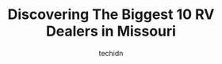 ---
layout: ampstory
image: https://i0.wp.com/paketmu.com/wp-content/uploads/2023/06/legacy-rv-bonne-terre-0-in-missouri-1686367510.jpeg?resize=640,853
author: techidn
featured: false
description: Explore the diverse RV Dealer scene in Missouri, home to an incredible selection of 10 establishments catering to every taste. Whether youre in search of iconic favorites or undiscovered tr
title: Discovering The Biggest 10 RV Dealers in Missouri
cover:
   title: Discovering The Biggest 10 RV Dealers in Missouri
   subtitle: RICKPATE
   background: https://paketmu.com/wp-content/uploads/2023/06/legacy-rv-bonne-terre-0-in-missouri-1686367510.jpeg

pages: 
 - layout: thirds
   top: <h1>#1 Camping World</h1>
   bottom: "<p>Our search for a travel trailer led us in many different directions, including both physical and online and we kept coming back to Camping World. They had such great inve</p>"
   background: https://paketmu.com/wp-content/uploads/2023/06/legacy-rv-bonne-terre-1-in-missouri-1686367511.jpeg
   backgroundblur: true
 - layout: thirds
   top: <h1>#2 Camping World</h1>
   bottom: "<p>What was only supposed to be a window shopping trip to Camping World of Springfield turned into us purchasing a camper the same day.  As far as buying something of this</p>"
   background: https://paketmu.com/wp-content/uploads/2023/06/legacy-rv-bonne-terre-2-in-missouri-1686367512.jpeg
   cta:
      link: https://paketmu.com/discovering-the-biggest-10-rv-dealers-in-missouri/
      text: Discovering The Biggest 10 RV Dealers in Missouri
 - layout: thirds
   top: <h1>#3 Camping World</h1>
   bottom: "<p>Our experience with Camping World was surprisingly positive.  I went in with the expectation that this is a big corporate business that would bully us into a purchase and</p>"
   background: https://paketmu.com/wp-content/uploads/2023/06/legacy-rv-bonne-terre-3-in-missouri-1686367513.jpeg
   cta:
      link: https://paketmu.com/discovering-the-biggest-10-rv-dealers-in-missouri/
      text: Discovering The Biggest 10 RV Dealers in Missouri
 - layout: thirds
   top: <h1>#4 Byerly RV</h1>
   bottom: "<p>295 E 5th St, Eureka, MO 63025, United States</p>"
   background: https://images.unsplash.com/photo-1510906594845-bc082582c8cc?ixlib=rb-4.0.3&ixid=MnwxMjA3fDB8MHxwaG90by1wYWdlfHx8fGVufDB8fHx8&auto=format&fit=crop&w=640&h=853&q=80
   cta:
      link: https://paketmu.com/discovering-the-biggest-10-rv-dealers-in-missouri/
      text: Discovering The Biggest 10 RV Dealers in Missouri
 - layout: thirds
   top: <h1>#5 Midwest RV Center</h1>
   bottom: "<p>6200 Heimos Industrial Park Dr, St. Louis, MO 63129, United States</p>"
   background: https://images.unsplash.com/photo-1599422314077-f4dfdaa4cd09?ixlib=rb-4.0.3&ixid=MnwxMjA3fDB8MHxwaG90by1wYWdlfHx8fGVufDB8fHx8&auto=format&fit=crop&w=640&h=853&q=80
   cta:
      link: https://paketmu.com/discovering-the-biggest-10-rv-dealers-in-missouri/
      text: Discovering The Biggest 10 RV Dealers in Missouri
 - layout: thirds
   top: <h1>#6 Bill Thomas Camper Sales</h1>
   bottom: "<p>101 Thomas RV Way, Wentzville, MO 63385, United States</p>"
   background: https://images.unsplash.com/photo-1518640467707-6811f4a6ab73?ixlib=rb-4.0.3&ixid=MnwxMjA3fDB8MHxwaG90by1wYWdlfHx8fGVufDB8fHx8&auto=format&fit=crop&w=640&h=853&q=80
   cta:
      link: https://paketmu.com/discovering-the-biggest-10-rv-dealers-in-missouri/
      text: Discovering The Biggest 10 RV Dealers in Missouri
 - layout: thirds
   top: <h1>#7 Apache Village RV Center</h1>
   bottom: "<p>9001 Dunn Rd, Hazelwood, MO 63042, United States</p>"
   background: https://images.unsplash.com/photo-1591393223703-56fe1347ac62?ixlib=rb-4.0.3&ixid=MnwxMjA3fDB8MHxwaG90by1wYWdlfHx8fGVufDB8fHx8&auto=format&fit=crop&w=640&h=853&q=80
   cta:
      link: https://paketmu.com/discovering-the-biggest-10-rv-dealers-in-missouri/
      text: Discovering The Biggest 10 RV Dealers in Missouri
 - layout: thirds
   middle: Continue reading...
   background: https://images.unsplash.com/photo-1531169509526-f8f1fdaa4a67?ixlib=rb-4.0.3&ixid=MnwxMjA3fDB8MHxwaG90by1wYWdlfHx8fGVufDB8fHx8&auto=format&fit=crop&w=640&h=853&q=80
   cta:
      link: https://paketmu.com/discovering-the-biggest-10-rv-dealers-in-missouri/
      text: Discovering The Biggest 10 RV Dealers in Missouri
      
---